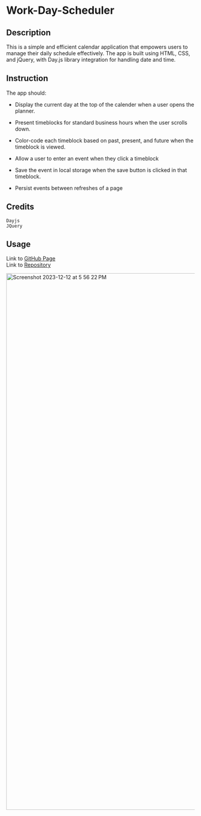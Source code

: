 # Work-Day-Scheduler

## Description
This is a simple and efficient calendar application that empowers users to manage their daily schedule effectively. The app is built using HTML, CSS, and jQuery, with Day.js library integration for handling date and time.

## Instruction

The app should:

* Display the current day at the top of the calender when a user opens the planner.
 
* Present timeblocks for standard business hours when the user scrolls down.
 
* Color-code each timeblock based on past, present, and future when the timeblock is viewed.
 
* Allow a user to enter an event when they click a timeblock

* Save the event in local storage when the save button is clicked in that timeblock.

* Persist events between refreshes of a page

## Credits
    Dayjs
    JQuery

## Usage
Link to <a href="https://timiwesky.github.io/Work-Day-Scheduler">GitHub Page</a> 
<br>
Link to <a href="https://github.com/Timiwesky/Work-Day-Scheduler">Repository</a>

<img width="1433" alt="Screenshot 2023-12-12 at 5 56 22 PM" src="https://github.com/Timiwesky/Work-Day-Scheduler/assets/115565053/7bdea475-b7fe-473a-a33d-6b72e8312bbf">
